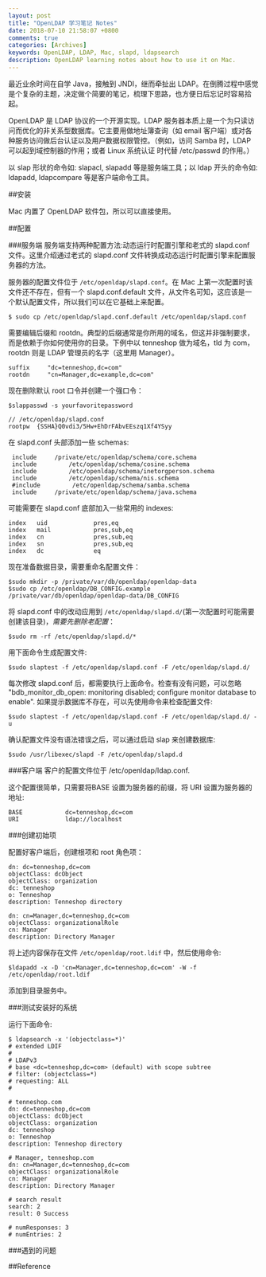 ```yaml
---
layout: post
title: "OpenLDAP 学习笔记 Notes"
date: 2018-07-10 21:58:07 +0800
comments: true
categories: [Archives]
keywords: OpenLDAP, LDAP, Mac, slapd, ldapsearch
description: OpenLDAP learning notes about how to use it on Mac.
---
```


最近业余时间在自学 Java，接触到 JNDI，继而牵扯出 LDAP。在倒腾过程中感觉是个复杂的主题，决定做个简要的笔记，梳理下思路，也方便日后忘记时容易拾起。  

OpenLDAP 是 LDAP 协议的一个开源实现。LDAP 服务器本质上是一个为只读访问而优化的非关系型数据库。它主要用做地址簿查询（如 email 客户端）或对各种服务访问做后台认证以及用户数据权限管控。（例如，访问 Samba 时，LDAP 可以起到域控制器的作用；或者 Linux 系统认证 时代替 /etc/passwd 的作用。）  

以 slap 形状的命令如: slapacl, slapadd 等是服务端工具；以 ldap 开头的命令如: ldapadd, ldapcompare 等是客户端命令工具。

##安装

Mac 内置了 OpenLDAP 软件包，所以可以直接使用。

##配置

###服务端
服务端支持两种配置方法:动态运行时配置引擎和老式的 slapd.conf 文件。这里介绍通过老式的 slapd.conf 文件转换成动态运行时配置引擎来配置服务器的方法。  

服务器的配置文件位于 `/etc/openldap/slapd.conf`。在 Mac 上第一次配置时该文件还不存在，但有一个 slapd.conf.default 文件，从文件名可知，这应该是一个默认配置文件，所以我们可以在它基础上来配置。  

```
$ sudo cp /etc/openldap/slapd.conf.default /etc/openldap/slapd.conf
```

需要编辑后缀和 rootdn。典型的后缀通常是你所用的域名，但这并非强制要求，而是依赖于你如何使用你的目录。下例中以 tenneshop 做为域名，tld 为 com，rootdn 则是 LDAP 管理员的名字（这里用 Manager）。
<!--more-->
```
suffix     "dc=tenneshop,dc=com"
rootdn     "cn=Manager,dc=example,dc=com"
```

现在删除默认 root 口令并创建一个强口令：

```
$slappasswd -s yourfavoritepassword

// /etc/openldap/slapd.conf
rootpw  {SSHA}Q0vdi3/5Hw+EhDrFAbvEEszq1Xf4YSyy
```

在 slapd.conf 头部添加一些 schemas:

```
 include     /private/etc/openldap/schema/core.schema
 include         /etc/openldap/schema/cosine.schema
 include         /etc/openldap/schema/inetorgperson.schema
 include         /etc/openldap/schema/nis.schema
 #include         /etc/openldap/schema/samba.schema
 include     /private/etc/openldap/schema/java.schema
```

可能需要在 slapd.conf 底部加入一些常用的 indexes:

```
index   uid             pres,eq
index   mail            pres,sub,eq
index   cn              pres,sub,eq
index   sn              pres,sub,eq
index   dc              eq
```

现在准备数据目录，需要重命名配置文件：

```
$sudo mkdir -p /private/var/db/openldap/openldap-data
$sudo cp /etc/openldap/DB_CONFIG.example /private/var/db/openldap/openldap-data/DB_CONFIG
```

将 slapd.conf 中的改动应用到 `/etc/openldap/slapd.d/`(第一次配置时可能需要创建该目录)，*需要先删除老配置*：

```
$sudo rm -rf /etc/openldap/slapd.d/*

```

用下面命令生成配置文件:

```
$sudo slaptest -f /etc/openldap/slapd.conf -F /etc/openldap/slapd.d/
```

每次修改 slapd.conf 后，都需要执行上面命令。检查有没有问题，可以忽略 "bdb_monitor_db_open: monitoring disabled; configure monitor database to enable". 如果提示数据库不存在，可以先使用命令来检查配置文件:

```
$sudo slaptest -f /etc/openldap/slapd.conf -F /etc/openldap/slapd.d/ -u 
```

确认配置文件没有语法错误之后，可以通过启动 slap 来创建数据库:

```
$sudo /usr/libexec/slapd -F /etc/openldap/slapd.d
```

###客户端
客户的配置文件位于 /etc/openldap/ldap.conf.

这个配置很简单，只需要将BASE 设置为服务器的前缀，将 URI 设置为服务器的地址:

```
BASE            dc=tenneshop,dc=com
URI             ldap://localhost
```

###创建初始项

配置好客户端后，创建根项和 root 角色项：
```
dn: dc=tenneshop,dc=com
objectClass: dcObject
objectClass: organization
dc: tenneshop
o: Tenneshop
description: Tenneshop directory

dn: cn=Manager,dc=tenneshop,dc=com
objectClass: organizationalRole
cn: Manager
description: Directory Manager
```

将上述内容保存在文件 `/etc/openldap/root.ldif` 中，然后使用命令:

```
$ldapadd -x -D 'cn=Manager,dc=tenneshop,dc=com' -W -f /etc/openldap/root.ldif
```
添加到目录服务中。

###测试安装好的系统

运行下面命令:

```
$ ldapsearch -x '(objectclass=*)'
# extended LDIF
#
# LDAPv3
# base <dc=tenneshop,dc=com> (default) with scope subtree
# filter: (objectclass=*)
# requesting: ALL
#

# tenneshop.com
dn: dc=tenneshop,dc=com
objectClass: dcObject
objectClass: organization
dc: tenneshop
o: Tenneshop
description: Tenneshop directory

# Manager, tenneshop.com
dn: cn=Manager,dc=tenneshop,dc=com
objectClass: organizationalRole
cn: Manager
description: Directory Manager

# search result
search: 2
result: 0 Success

# numResponses: 3
# numEntries: 2
```

###遇到的问题

##Reference



